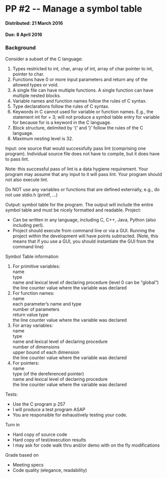 # PP #2 -- Manage a symbol table
#### Distributed: 21 March 2016
#### Due: 8 April 2016

### Background

Consider a subset of the C language:
1. Types restricted to
int, char,
array of int, array of char
pointer to int, pointer to char.
1. Functions have 0 or more input parameters and return any of the allowed
types or void.
1. A single file can have multiple functions.  A single function can have multiple
nested blocks.
1. Variable names and function names follow the rules of C syntax.
1. Type declarations follow the rules of C syntax.
1. Keywords in C cannot used for variable or function names.
E.g., the statement
int for = 3;
will not produce a symbol table entry for variable for because for is a keyword in the C language.
1. Block structure, delimited by ‘{‘ and ‘}’ follow the rules of the C language.
1. Maximum nesting level is 32.

Input:  one source that would successfully pass lint (comprising one program).
Individual source file does not have to compile, but it does have to pass lint.

Note: this successful pass of lint is a data hygiene requirement. Your program may
assume that any input to it will pass lint. Your program should not also execute lint.

Do NOT use any variables or functions that are defined externally, e.g., do not use
stdio.h (printf, …)

Output: symbol table for the program.  The output will include the entire symbol
table and must be nicely formatted and readable.
Project:
- Can be written in any language, including C, C++, Java, Python (also
including perl).
- Project should execute from command line or via a GUI.  Running the
project within the development will have points subtracted. (Note, this means that if
you use a GUI, you should instantiate the GUI from the command line)

Symbol Table information
1. For primitive variables:  
name  
type  
name and lexical level of declaring procedure (level 0 can be “global”)  
the line counter value where the variable was declared
1. For function names:  
name  
each parameter’s name and type  
number of parameters  
return value type  
the line counter value where the variable was declared
1. For array variables:  
name  
type  
name and lexical level of declaring procedure  
number of dimensions  
upper bound of each dimension  
the line counter value where the variable was declared  
1. For pointers:  
name  
type (of the dereferenced pointer)  
name and lexical level of declaring procedure  
the line counter value where the variable was declared  

Tests:
- Use the C program p 257
- I will produce a test program ASAP
- You are responsible for exhaustively testing your code.

Turn in
- Hard copy of source code
- Hard copy of test/execution results
- I may ask for code walk thru and/or demo with on the fly modifications

Grade based on
- Meeting specs
- Code quality (elegance, readability)
